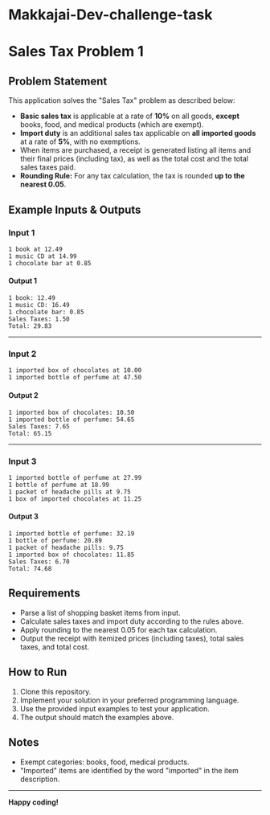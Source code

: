 # Makkajai-Dev-challenge-task

# Sales Tax Problem 1

## Problem Statement

This application solves the "Sales Tax" problem as described below:

- **Basic sales tax** is applicable at a rate of **10%** on all goods, **except** books, food, and medical products (which are exempt).
- **Import duty** is an additional sales tax applicable on **all imported goods** at a rate of **5%**, with no exemptions.
- When items are purchased, a receipt is generated listing all items and their final prices (including tax), as well as the total cost and the total sales taxes paid.
- **Rounding Rule:** For any tax calculation, the tax is rounded **up to the nearest 0.05**.

## Example Inputs & Outputs

### Input 1
```
1 book at 12.49
1 music CD at 14.99
1 chocolate bar at 0.85
```

#### Output 1
```
1 book: 12.49
1 music CD: 16.49
1 chocolate bar: 0.85
Sales Taxes: 1.50
Total: 29.83
```

---

### Input 2
```
1 imported box of chocolates at 10.00
1 imported bottle of perfume at 47.50
```

#### Output 2
```
1 imported box of chocolates: 10.50
1 imported bottle of perfume: 54.65
Sales Taxes: 7.65
Total: 65.15
```

---

### Input 3
```
1 imported bottle of perfume at 27.99
1 bottle of perfume at 18.99
1 packet of headache pills at 9.75
1 box of imported chocolates at 11.25
```

#### Output 3
```
1 imported bottle of perfume: 32.19
1 bottle of perfume: 20.89
1 packet of headache pills: 9.75
1 imported box of chocolates: 11.85
Sales Taxes: 6.70
Total: 74.68
```

## Requirements

- Parse a list of shopping basket items from input.
- Calculate sales taxes and import duty according to the rules above.
- Apply rounding to the nearest 0.05 for each tax calculation.
- Output the receipt with itemized prices (including taxes), total sales taxes, and total cost.

## How to Run

1. Clone this repository.
2. Implement your solution in your preferred programming language.
3. Use the provided input examples to test your application.
4. The output should match the examples above.

## Notes

- Exempt categories: books, food, medical products.
- "Imported" items are identified by the word "imported" in the item description.

---

**Happy coding!**